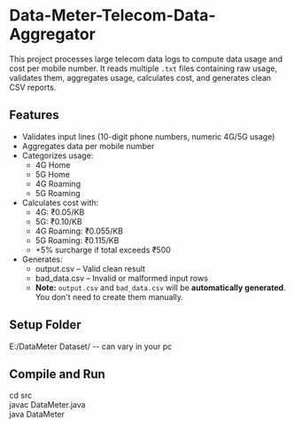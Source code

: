 # Data-Meter-Telecom-Data-Aggregator

This project processes large telecom data logs to compute data usage and cost per mobile number. It reads multiple `.txt` files containing raw usage, validates them, aggregates usage, calculates cost, and generates clean CSV reports.

## Features
- Validates input lines (10-digit phone numbers, numeric 4G/5G usage)
- Aggregates data per mobile number
- Categorizes usage:
  - 4G Home
  - 5G Home
  - 4G Roaming
  - 5G Roaming
- Calculates cost with:
  - 4G: ₹0.05/KB
  - 5G: ₹0.10/KB
  - 4G Roaming: ₹0.055/KB
  - 5G Roaming: ₹0.115/KB
  - +5% surcharge if total exceeds ₹500
- Generates:
  - output.csv – Valid clean result
  - bad_data.csv – Invalid or malformed input rows
  - **Note:** `output.csv` and `bad_data.csv` will be **automatically generated**. You don't need to create them manually.

## Setup Folder
E:/DataMeter Dataset/ -- can vary in your pc
## Compile and Run
cd src <br />
javac DataMeter.java <br />
java DataMeter <br />
